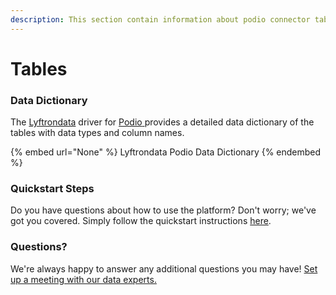 ```yaml
---
description: This section contain information about podio connector tables information
---
```


# Tables

### Data Dictionary

The [Lyftrondata](https://www.lyftrondata.com/) driver for [Podio](https://www.lyftrondata.com/integration/marketing-analytics/podio//)[ ](https://www.lyftrondata.com/integration/podio/)provides a detailed data dictionary of the tables with data types and column names.

{% embed url="None" %}
Lyftrondata Podio Data Dictionary
{% endembed %}

### Quickstart Steps

Do you have questions about how to use the platform? Don't worry; we've got you covered. Simply follow the quickstart instructions [here](../README.md).

### Questions? <a href="#questions" id="questions"></a>

We're always happy to answer any additional questions you may have! [Set up a meeting with our data experts.](https://www.lyftrondata.com/book-a-meeting/)

